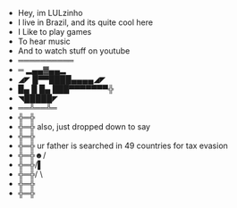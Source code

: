 - Hey, im LULzinho
- I live in Brazil, and its quite cool here
- I Like to play games
- To hear music
- And to watch stuff on youtube
- ══════════
- ═ ▂▄▄▓▄▄▂
- ◢◤ █▀▀████▄▄▄▄◢◤
- █▄ █ █▄ ███▀▀▀▀▀▀▀╬
- ◥█████◤
- ══╩══╩═
- ╬═╬
- ╬═╬ also, just dropped down to say
- ╬═╬
- ╬═╬ ur father is searched in 49 countries for tax evasion
- ╬═╬☻/
- ╬═╬/▌
- ╬═╬/ \
- ╬═╬
- ╬═╬
